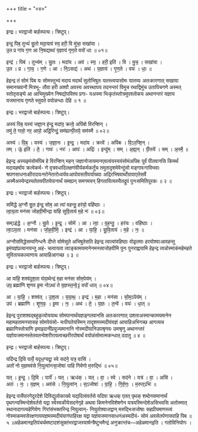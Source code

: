 +++
title = "०४०"

+++


इन्द्रः। भरद्वाजो बार्हस्पत्यः। त्रिष्टुप्।

इन्द्र॒ पिब॒ तुभ्यं॑ सु॒तो मदा॒याव॑ स्य॒ हरी॒ वि मु॑चा॒ सखा॑या ।  
उ॒त प्र गा॑य ग॒ण आ नि॒षद्याथा॑ य॒ज्ञाय॑ गृण॒ते वयो॑ धाः ॥ ०१॥

इन्द्र॑ । पिब॑ । तुभ्य॑म् । सु॒तः । मदा॑य । अव॑ । स्य॒ । हरी॒ इति॑ । वि । मु॒च॒ । सखा॑या ।  
उ॒त । प्र । गा॒य॒ । ग॒णे । आ । नि॒ऽसद्य॑ । अथ॑ । य॒ज्ञाय॑ । गृ॒ण॒ते । वयः॑ । धाः॒ ॥

हेइन्द्र तं सोमं पिब यः सोमस्तुभ्यं मदाय मदार्थं सुतोभिषुतः यतस्त्वयासोमः यातव्यः अतःकारणात् सखाया समानख्यानौ मित्रभू- तौवा हरी अश्वौ अवस्य अवस्थापय तदनन्तरं विमुच रथाद्विमुंच उतापिचगणे अस्मत् स्तोतृसङ्घे आ आभिमुख्येन निषद्योपविश्य प्रगा- यअस्मा भिःकृतंस्तोत्रमुपश्लोकय अथानन्तरं यज्ञाय यजमानाय गृणते स्तुवते वयोन्नन्धाः देहि ॥ १ ॥

इन्द्रः। भरद्वाजो बार्हस्पत्यः। त्रिष्टुप्।

अस्य॑ पिब॒ यस्य॑ जज्ञा॒न इ॑न्द्र॒ मदा॑य॒ क्रत्वे॒ अपि॑बो विरप्शिन् ।  
तमु॑ ते॒ गावो॒ नर॒ आपो॒ अद्रि॒रिन्दुं॒ सम॑ह्यन्पी॒तये॒ सम॑स्मै ॥ ०२॥

अस्य॑ । पि॒ब॒ । यस्य॑ । ज॒ज्ञा॒नः । इ॒न्द्र॒ । मदा॑य । क्रत्वे॑ । अपि॑बः । वि॒ऽर॒प्शि॒न् ।  
तम् । ऊं॒ इति॑ । ते॒ । गावः॑ । नरः॑ । आपः॑ । अद्रिः॑ । इन्दु॑म् । सम् । अ॒ह्य॒न् । पी॒तये॑ । सम् । अ॒स्मै॒ ॥

हेइन्द्र अस्यइमंसोमंपिब हे विरप्शिन् महन् जज्ञानोजायमानएवत्वंयस्ययंसोमंअपिबः पूर्वं पीतवानसि किमर्थं मदायहर्षाय क्रत्वेकर्म- णे वृत्रवधादिलक्षणंवीर्यकर्मकर्तुंच तमुतादृशमेवेन्दुंसो मङ्गावःगाविभवाः श्रपणसाधनाःक्षीरादयःनरोनेतारोध्वर्यवःआपोवसतीवर्याख्याः अद्रिरभिषवार्थोग्रावाएतेसर्वे अस्मैअस्येन्द्रस्यतेतवपीतयेपानार्थं समह्यन् समगमयन् हिगतावित्यस्यैतद्रूपं पुनःसमितिपूरकः ॥ २ ॥

इन्द्रः। भरद्वाजो बार्हस्पत्यः। त्रिष्टुप्।

समि॑द्धे अ॒ग्नौ सु॒त इ॑न्द्र॒ सोम॒ आ त्वा॑ वहन्तु॒ हर॑यो॒ वहि॑ष्ठाः ।  
त्वा॒य॒ता मन॑सा जोहवी॒मीन्द्रा या॑हि सुवि॒ताय॑ म॒हे नः॑ ॥ ०३॥

सम्ऽइ॑द्धे । अ॒ग्नौ । सु॒ते । इ॒न्द्र॒ । सोमे॑ । आ । त्वा॒ । व॒ह॒न्तु॒ । हर॑यः । वहि॑ष्ठाः ।  
त्वा॒ऽय॒ता । मन॑सा । जो॒ह॒वी॒मि॒ । इन्द्र॑ । आ । या॒हि॒ । सु॒वि॒ताय॑ । म॒हे । नः॒ ॥

अग्नौसमिद्धेसम्यगिन्धनैः दीप्ते सोमेसुते अभिषुतेसति हेइन्द्र त्वात्वांवहिष्ठाः वोढृतमाः हरयोश्वाःआवहन्तु इमंयज्ञंप्रत्यानयन्तु अहं- चत्वायता त्वाङ्कामयमानेनमनसाजोहवीमि पुनः पुनराह्वयामि हेइन्द्र त्वन्नोस्माकंमहेमहते सुवितायकल्याणाय आयाहिआगच्छ ॥ ३ ॥

इन्द्रः। भरद्वाजो बार्हस्पत्यः। त्रिष्टुप्।

आ या॑हि॒ शश्व॑दुश॒ता य॑या॒थेन्द्र॑ म॒हा मन॑सा सोम॒पेय॑म् ।  
उप॒ ब्रह्मा॑णि शृणव इ॒मा नोऽथा॑ ते य॒ज्ञस्त॒न्वे॒३॒॑ वयो॑ धात् ॥ ०४॥

आ । या॒हि॒ । शश्व॑त् । उ॒श॒ता । य॒या॒थ॒ । इन्द्र॑ । म॒हा । मन॑सा । सो॒म॒ऽपेय॑म् ।  
उप॑ । ब्रह्मा॑णि । शृ॒ण॒वः॒ । इ॒मा । नः॒ । अथ॑ । ते॒ । य॒ज्ञः । त॒न्वे॑ । वयः॑ । धा॒त् ॥

हेइन्द्र पुराशश्वद्बहुकृत्वोययाथ सोमपानार्थंयज्ञङ्गतवानसि अतःकारणात् उशताअस्मान्कामयमानेन महामहतामनसासह सोमपेयंसो- मःपीयतेयस्मिन् तादृशमस्मदीयंयज्ञं आयाहिअभिगच्छ आगत्यच ब्रह्माणिस्तोत्राणि इमाइदानींप्रयुज्यमानानि नोस्मदीयानिउपश्रृणवः उमश्रृणु अथानन्तरं यज्ञोयजमानस्तेतवतन्वेशरीरायत्वच्छरीरपोषार्थं वयोन्नंसोमात्मकन्धात् ददातु ॥ ४ ॥

इन्द्रः। भरद्वाजो बार्हस्पत्यः। त्रिष्टुप्।

यदि॑न्द्र दि॒वि पार्ये॒ यदृध॒ग्यद्वा॒ स्वे सद॑ने॒ यत्र॒ वासि॑ ।  
अतो॑ नो य॒ज्ञमव॑से नि॒युत्वा॑न्त्स॒जोषाः॑ पाहि गिर्वणो म॒रुद्भिः॑ ॥ ०५॥

यत् । इ॒न्द्र॒ । दि॒वि । पार्ये॑ । यत् । ऋध॑क् । यत् । वा॒ । स्वे । सद॑ने । यत्र॑ । वा॒ । असि॑ ।  
अतः॑ । नः॒ । य॒ज्ञम् । अव॑से । नि॒युत्वा॑न् । स॒ऽजोषाः॑ । पा॒हि॒ । गि॒र्व॒णः॒ । म॒रुत्ऽभिः॑ ॥

हेइन्द्र पार्येपारगेदूरदेशे दिविद्युलोकाख्ये यद्यदित्वंवर्तसे यदिवा ऋधक् एतत् पृथक् शब्देनसमानार्थं पृथगन्यस्मिन्देशेवर्तसे यद्वा स्वेस्वकीयेसदनेगृहे अथवा किमनेनविशेषणेन यत्रयस्मिन्देशेअसिभवसि अतोस्मात् स्थानादागत्यहेगिर्वणः गिरांसंभक्तरिन्द्र नियुत्वान्- नियुतोश्वाःतद्वान् मरुद्भिःसजोषाः सहप्रीयमाणस्त्वं नोस्माकमवसेरक्षणाययज्ञमस्मदीयंयागंपाहिरक्ष यद्वा यज्ञंयजमानसाधनंअस्मदीयं- सोमं अवसेतर्पणायपाहि पिब ॥ ५ ॥अहेळमानइतिपंचर्चमष्टादशंसूक्तंभरद्वाजस्यार्षन्त्रैष्टुभमैन्द्रं अनुक्रान्तंच—अहेळमानइति । गतोविनियोगः ।